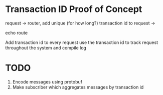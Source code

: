 # Transaction ID Proof of Concept

request -> router, add unique (for how long?) transaction id to request -> <resolved route>

echo route 



Add transaction id to every request
use the transaction id to track request throughout the system and compile log 

# TODO
1. Encode messages using protobuf
1. Make subscriber which aggregates messages by transaction id

